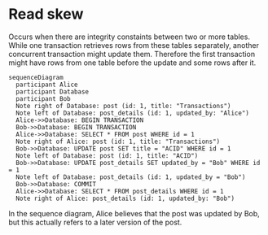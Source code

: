 # Read skew
Occurs when there are integrity constaints between two or more tables. While one transaction retrieves rows from these tables separately, another concurrent transaction might update them. Therefore the first transaction might have rows from one table before the update and some rows after it.

```mermaid
sequenceDiagram
  participant Alice
  participant Database
  participant Bob
  Note right of Database: post (id: 1, title: "Transactions")
  Note left of Database: post_details (id: 1, updated_by: "Alice")
  Alice->>Database: BEGIN TRANSACTION
  Bob->>Database: BEGIN TRANSACTION
  Alice->>Database: SELECT * FROM post WHERE id = 1
  Note right of Alice: post (id: 1, title: "Transactions")
  Bob->>Database: UPDATE post SET title = "ACID" WHERE id = 1
  Note left of Database: post (id: 1, title: "ACID")
  Bob->>Database: UPDATE post_details SET updated_by = "Bob" WHERE id = 1
  Note left of Database: post_details (id: 1, updated_by = "Bob")
  Bob->>Database: COMMIT
  Alice->>Database: SELECT * FROM post_details WHERE id = 1
  Note right of Alice: post_details (id: 1, updated_by: "Bob")
```

In the sequence diagram, Alice believes that the post was updated by Bob, but this actually refers to a later version of the post.
